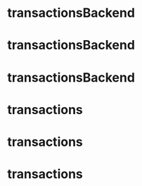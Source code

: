 # transactionsBackend
# transactionsBackend
# transactionsBackend
# transactions
# transactions
# transactions
